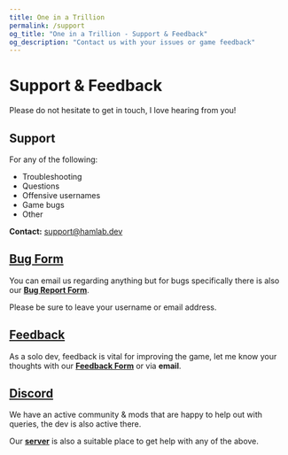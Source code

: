 ```yaml
---
title: One in a Trillion
permalink: /support
og_title: "One in a Trillion - Support & Feedback"
og_description: "Contact us with your issues or game feedback"
---
```


# Support & Feedback
Please do not hesitate to get in touch, I love hearing from you!


## Support
For any of the following:
- Troubleshooting
- Questions
- Offensive usernames
- Game bugs
- Other

**Contact:** support@hamlab.dev

## [Bug Form](https://forms.gle/cBUvpMxwzJo2MqV59)
You can email us regarding anything but for bugs specifically there is also our **[Bug Report Form](https://forms.gle/cBUvpMxwzJo2MqV59)**. 

Please be sure to leave your username or email address.


## [Feedback](https://forms.gle/Cen8dSRrkcbRSvbe9)
As a solo dev, feedback is vital for improving the game, let me know your thoughts with our **[Feedback Form](https://forms.gle/Cen8dSRrkcbRSvbe9)** or via **email**.


## [Discord](https://discord.gg/swGQAmGtqX)
We have an active community & mods that are happy to help out with queries, the dev is also active there.

Our **[server](https://discord.gg/swGQAmGtqX)** is also a suitable place to get help with any of the above.
